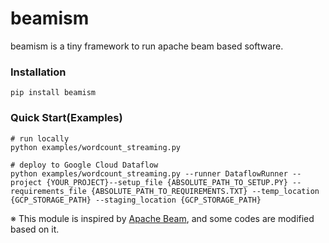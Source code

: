 # beamism

beamism is a tiny framework to run apache beam based software.

### Installation

```
pip install beamism
```

### Quick Start(Examples)
```
# run locally
python examples/wordcount_streaming.py

# deploy to Google Cloud Dataflow
python examples/wordcount_streaming.py --runner DataflowRunner --project {YOUR_PROJECT}--setup_file {ABSOLUTE_PATH_TO_SETUP.PY} --requirements_file {ABSOLUTE_PATH_TO_REQUIREMENTS.TXT} --temp_location {GCP_STORAGE_PATH} --staging_location {GCP_STORAGE_PATH}
```

※ This module is inspired by [Apache Beam](https://github.com/apache/beam), and some codes are modified based on it.
